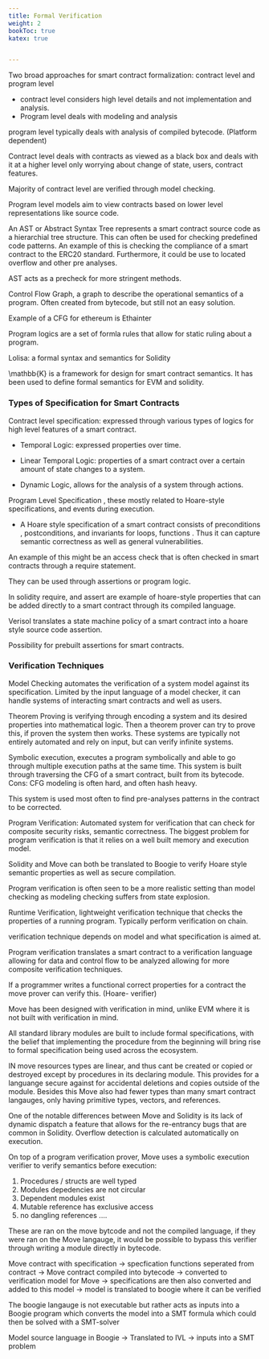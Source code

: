 ```yaml
---
title: Formal Verification
weight: 2
bookToc: true
katex: true


---
```


Two broad approaches for smart contract formalization: contract level and program level

- contract level considers high level details and not implementation and analysis. 
- Program level deals with modeling and analysis

program level typically deals with analysis of compiled bytecode. (Platform dependent)

Contract level deals with contracts as viewed as a black box and deals with it at a higher level only worrying about change of state, users, contract features. 

Majority of contract level are verified through model checking. 


Program level models aim to view contracts based on lower level representations like source code. 


An AST or Abstract Syntax Tree represents a smart contract source code as a hierarchial tree structure.  This can often be used for checking predefined code patterns.  An example of this is checking the compliance of a smart contract to the ERC20 standard. Furthermore, it could be use to located overflow and other pre analyses. 

AST acts as a precheck for more stringent methods.

Control Flow Graph, a graph to describe the operational semantics of a program.  Often created from bytecode, but still not an easy solution. 

Example of a CFG for ethereum is Ethainter

Program logics are a set of formla rules that allow for static ruling about a program. 

Lolisa: a formal syntax and semantics for Solidity

\mathbb{K} is a framework for design for smart contract semantics. It has been used to define formal semantics for EVM and solidity. 

### Types of Specification for Smart Contracts

Contract level specification: expressed through various types of logics for high level features of a smart contract.

- Temporal Logic: expressed properties over time.

- Linear Temporal Logic: properties of a smart contract over a certain amount of state changes to a system.

- Dynamic Logic, allows for the analysis of a system through actions. 

Program Level Specification , these mostly related to Hoare-style specifications, and events during execution. 
 - A Hoare style specification of a smart contract consists of preconditions , postconditions, and invariants for loops, functions .  Thus it can capture semantic correctness as well as general vulnerabilities. 

 An example of this might be an access check that is often checked in smart contracts through a require statement. 

 They can be used through assertions or program logic. 

 In solidity require, and assert are example of hoare-style properties that can be added directly to a smart contract through its compiled language. 

 Verisol translates a state machine policy of a smart contract into a hoare style source code assertion. 

 Possibility for prebuilt assertions for smart contracts. 


 ### Verification Techniques

 Model Checking automates the verification of a system model against its specification. Limited by the input language of a model checker, it can handle systems of interacting smart contracts and well as users. 

 Theorem Proving is verifying through encoding a system and its desired properties into mathematical logic. Then a theorem prover can try to prove this, if proven the system then works.  These systems are typically not entirely automated and rely on input, but can verify infinite systems. 

 Symbolic execution, executes a program symbolically and able to go through multiple execution paths at the same time. This system is built through traversing the CFG of a smart contract, built from its bytecode.  Cons: CFG modeling is often hard, and often hash heavy. 

 This system is used most often to find pre-analyses patterns in the contract to be corrected. 

 Program Verification:
 Automated system for verification that can check for composite security risks, semantic correctness. The biggest problem for program verification is that it relies on a well built memory and execution model. 

 Solidity and Move can both be translated to Boogie to verify Hoare style semantic properties as well as secure compilation. 

 Program verification is often seen to be a more realistic setting than model checking as modeling checking suffers from state explosion. 

 Runtime Verification, lightweight verification technique that checks the properties of a running program. Typically perform verification on chain. 

 verification technique depends on model and what specification is aimed at. 

 Program verification translates a smart contract to a verification language allowing for data and control flow to be analyzed allowing for more composite verification techniques. 


 If a programmer writes a functional correct properties for a contract the move prover can verify this.  (Hoare- verifier)


 Move has been designed with verification in mind, unlike EVM where it is not built with verification in mind. 

 All standard library modules are built to include formal specifications, with the belief that implementing the procedure from the beginning will bring rise to formal specification being used across the ecosystem. 

 IN move resources types are linear, and thus cant be created or copied or destroyed except by procedures in its declaring module. This provides for a languange secure against for accidental deletions and copies outside of the module. Besides this Move also had fewer types than many smart contract langauges, only having primitive types, vectors, and references.

 One of the notable differences between Move and Solidity is its lack of dynamic dispatch a feature that allows for the re-entrancy bugs that are common in Solidity. Overflow detection is calculated automatically on execution.

 On top of a program verification prover, Move uses a symbolic execution verifier to verify semantics before execution:
 1. Procedures / structs are well typed
 2. Modules depedencies are not circular
 3. Dependent modules exist
 4. Mutable reference has exclusive access
 5. no dangling references
 ....

 These are ran on the move bytcode and not the compiled language, if they were ran on the Move langauge, it would be possible to bypass this verifier through writing a module directly in bytecode. 


 Move contract with specification -> specfication functions seperated from contract -> Move contract compiled into bytecode -> converted to verification model for Move -> specifications are then also converted and added to this model -> model is translated to boogie where it can be verified 

 The boogie langauge is not executable but rather acts as inputs into a Boogie program which converts the model into a SMT formula which could then be solved with a SMT-solver

 Model source language in Boogie -> Translated to IVL -> inputs into a SMT problem

 